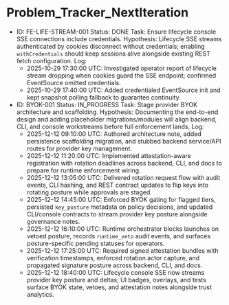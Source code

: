 # Problem_Tracker_NextIteration

- ID: FE-LIFE-STREAM-001
  Status: DONE
  Task: Ensure lifecycle console SSE connections include credentials.
  Hypothesis: Lifecycle SSE streams authenticated by cookies disconnect without credentials; enabling `withCredentials` should keep sessions alive alongside existing REST fetch configuration.
  Log:
    - 2025-10-29 17:30:00 UTC: Investigated operator report of lifecycle stream dropping when cookies guard the SSE endpoint; confirmed EventSource omitted credentials.
    - 2025-10-29 17:40:00 UTC: Added credentialed EventSource init and kept snapshot polling fallback to guarantee continuity.
- ID: BYOK-001
  Status: IN_PROGRESS
  Task: Stage provider BYOK architecture and scaffolding.
  Hypothesis: Documenting the end-to-end design and adding placeholder migrations/modules will align backend, CLI, and console workstreams before full enforcement lands.
  Log:
    - 2025-12-12 09:10:00 UTC: Authored architecture note, added persistence scaffolding migration, and stubbed backend service/API routes for provider key management.
    - 2025-12-12 11:20:00 UTC: Implemented attestation-aware registration with rotation deadlines across backend, CLI, and docs to prepare for runtime enforcement wiring.
    - 2025-12-12 13:05:00 UTC: Delivered rotation request flow with audit events, CLI hashing, and REST contract updates to flip keys into rotating posture while approvals are staged.
    - 2025-12-12 14:45:00 UTC: Enforced BYOK gating for flagged tiers, persisted `key_posture` metadata on policy decisions, and updated CLI/console contracts to stream provider key posture alongside governance notes.
    - 2025-12-12 16:10:00 UTC: Runtime orchestrator blocks launches on vetoed posture, records `runtime_veto` audit events, and surfaces posture-specific pending statuses for operators.
    - 2025-12-12 17:25:00 UTC: Required signed attestation bundles with verification timestamps, enforced rotation actor capture, and propagated signature posture across backend, CLI, and docs.
    - 2025-12-12 18:40:00 UTC: Lifecycle console SSE now streams provider key posture and deltas; UI badges, overlays, and tests surface BYOK state, vetoes, and attestation notes alongside trust analytics.
